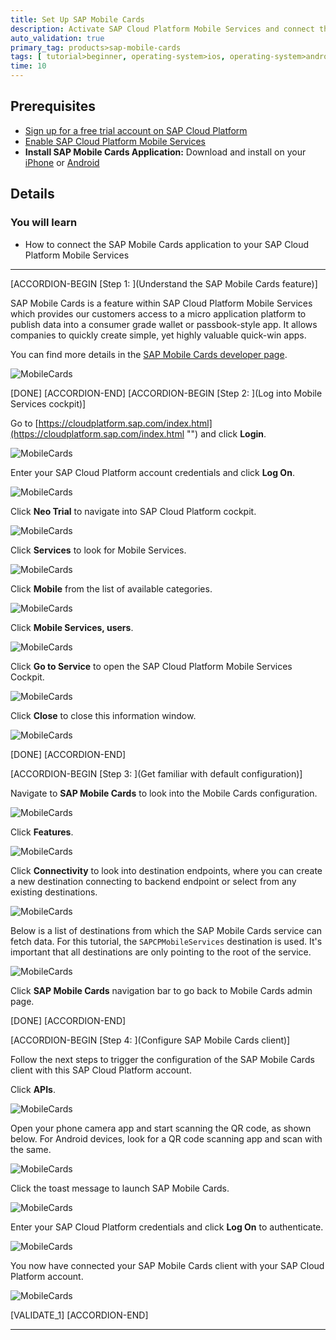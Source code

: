```yaml
---
title: Set Up SAP Mobile Cards
description: Activate SAP Cloud Platform Mobile Services and connect the SAP Mobile Cards application to your trial account.
auto_validation: true
primary_tag: products>sap-mobile-cards
tags: [ tutorial>beginner, operating-system>ios, operating-system>android, topic>mobile, products>sap-cloud-platform, products>sap-mobile-cards ]
time: 10
---
```

## Prerequisites
- [Sign up for a free trial account on SAP Cloud Platform](hcp-create-trial-account)
- [Enable SAP Cloud Platform Mobile Services](fiori-ios-hcpms-setup)
- **Install SAP Mobile Cards Application:** Download and install on your [iPhone](https://itunes.apple.com/us/app/sap-content-to-go/id1168110623?mt=8) or [Android](https://play.google.com/store/apps/details?id=com.sap.content2go)

## Details
### You will learn
  - How to connect the SAP Mobile Cards application to your SAP Cloud Platform Mobile Services

---

[ACCORDION-BEGIN [Step 1: ](Understand the SAP Mobile Cards feature)]

SAP Mobile Cards is a feature within SAP Cloud Platform Mobile Services which provides our customers access to a micro application platform to publish data into a consumer grade wallet or passbook-style app. It allows companies to quickly create simple, yet highly valuable quick-win apps.

You can find more details in the [SAP Mobile Cards developer page](https://developers.sap.com/topics/mobile-cards.html).

![MobileCards](Markdown_files/MobileCards.png)


[DONE]
[ACCORDION-END]
[ACCORDION-BEGIN [Step 2: ](Log into Mobile Services cockpit)]

Go to [https://cloudplatform.sap.com/index.html](https://cloudplatform.sap.com/index.html "") and click **Login**.

![MobileCards](Markdown_files/img_0.png)

Enter your SAP Cloud Platform account credentials and click **Log On**.

![MobileCards](Markdown_files/img_000.png)

Click **Neo Trial** to navigate into SAP Cloud Platform cockpit.

![MobileCards](Markdown_files/img_001.png)

Click **Services** to look for Mobile Services.

![MobileCards](Markdown_files/img_002.png)

Click **Mobile** from the list of available categories.

![MobileCards](Markdown_files/img_004.png)

Click **Mobile Services, users**.  

![MobileCards](Markdown_files/img_005.png)

Click **Go to Service** to open the SAP Cloud Platform Mobile Services Cockpit.

![MobileCards](Markdown_files/img_006.png)

Click **Close** to close this information window.

![MobileCards](Markdown_files/img_007.png)

[DONE]
[ACCORDION-END]

[ACCORDION-BEGIN [Step 3: ](Get familiar with default configuration)]

Navigate to **SAP Mobile Cards** to look into the Mobile Cards configuration.

![MobileCards](Markdown_files/img_009.png)

Click **Features**.

![MobileCards](Markdown_files/img_010.png)

Click **Connectivity** to look into destination endpoints, where you can create a new destination connecting to backend endpoint or select from any existing destinations.

![MobileCards](Markdown_files/img_011.png)

Below is a list of destinations from which the SAP Mobile Cards service can fetch data. For this tutorial, the `SAPCPMobileServices` destination is used. It's important that all destinations are only pointing to the root of the service.

![MobileCards](Markdown_files/img_012.png)

Click **SAP Mobile Cards** navigation bar to go back to Mobile Cards admin page.

[DONE]
[ACCORDION-END]

[ACCORDION-BEGIN [Step 4: ](Configure SAP Mobile Cards client)]

Follow the next steps to trigger the configuration of the SAP Mobile Cards client with this SAP Cloud Platform account.

Click **APIs**.

![MobileCards](Markdown_files/img_014.png)

Open your phone camera app and start scanning the QR code, as shown below. For Android devices, look for a QR code scanning app and scan with the same.

![MobileCards](Markdown_files/img_015.png)

Click the toast message to launch SAP Mobile Cards.

![MobileCards](Markdown_files/img_017.png)

Enter your SAP Cloud Platform credentials and click **Log On** to authenticate.

![MobileCards](Markdown_files/img_018.png)

You now have connected your SAP Mobile Cards client with your SAP Cloud Platform account.

![MobileCards](Markdown_files/img_019.png)

[VALIDATE_1]
[ACCORDION-END]

---
